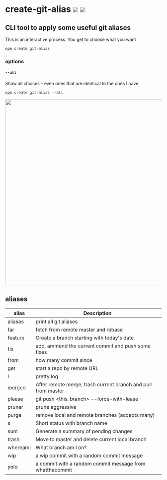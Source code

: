 # create-git-alias [![](https://img.shields.io/npm/v/create-git-alias.svg)](https://www.npmjs.com/package/create-git-alias) [![](https://img.shields.io/badge/source--000000.svg?logo=github&style=social)](https://github.com/omrilotan/mono/tree/master/packages/create-git-alias)

## CLI tool to apply some useful git aliases
This is an interactive process. You get to choose what you want

```sh
npm create git-alias
```

### options

#### `--all`
Show all choices - even ones that are identical to the ones I have

```
npm create git-alias --all
```

<img src="https://user-images.githubusercontent.com/516342/48844024-713ada00-eda1-11e8-9eb3-5b2d0b4bdeb8.png" width="600">

## aliases

| alias | Description
| - | -
| aliases | print all git aliases
| far | fetch from remote master and rebase
| feature | Create a branch starting with today's date
| fix | add, ammend the current commit and push some fixes
| from | how many commit since <commit id>
| get | start a repo by remote URL
| l | pretty log
| merged | After remote merge, trash current branch and pull from master
| please | git push <this_branch> --force-with-lease
| pruner | prune aggressive
| purge | remove local and remote branches (accepts many)
| s | Short status with branch name
| sum | Generate a summary of pending changes
| trash | Move to master and delete current local branch
| whereami | What branch am I on?
| wip | a wip commit with a random commit message
| yolo | a commit with a random commit message from whatthecommit
